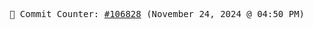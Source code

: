 <p align="center">
    <samp>
        📮 Commit Counter: <a href="https://github.com/Javascript-void0/Javascript-void0/commits/main">#106828</a> (November 24, 2024 @ 04:50 PM)
    </samp>
</p>